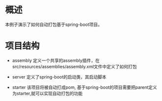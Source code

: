 # 概述
本例子演示了如何自动打包基于spring-boot项目。
# 项目结构
- assembly 定义一个共享的assembly插件，在src/resources/assemblies/assembly.xml文件中定义了如何打包

- server 定义了spring-boot的启动类，其启动脚本

- starter 该项目将被自动打成pom, 基于spring-boot的项目需要把parent定义为starter,就可以实现自动打包的功能